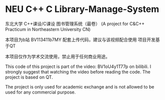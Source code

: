 # NEU C++ C Library-Manage-System
东北大学 C++课设/C课设  图书管理系统（最卷）
(A project for C&C++ Practicum in Northeastern University CN)

本项目为b站 BV113411b7MY 配套上传代码，建议与该视频配合使用
项目开发基于QT

本项目仅作为学术交流使用，禁止用于任何商业用途。

This code of this project is part of the video: BV1oU4y1T77p on bilibili.
I strongly suggest that watching the video before reading the code.
The project is based on QT.

The project is only used for academic exchange and is not allowed to be used for any commercial purpose.
